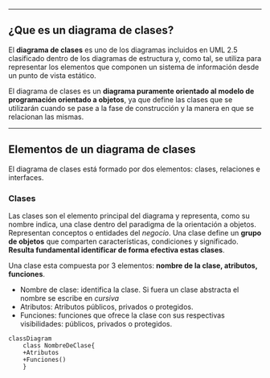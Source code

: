 
---
## ¿Que es un diagrama de clases?
El **diagrama de clases** es uno de los diagramas incluidos en UML 2.5 clasificado dentro de los diagramas de estructura y, como tal, se utiliza para representar los elementos que componen un sistema de información desde un punto de vista estático.

El diagrama de clases es un **diagrama puramente orientado al modelo de programación orientado a objetos**, ya que define las clases que se utilizarán cuando se pase a la fase de construcción y la manera en que se relacionan las mismas.

---
## Elementos de un diagrama de clases
El diagrama de clases está formado por dos elementos: clases, relaciones e interfaces.
### Clases
Las clases son el elemento principal del diagrama y representa, como su nombre indica, una clase dentro del paradigma de la orientación a objetos. Representan conceptos o entidades del *negocio*.
Una clase define un __grupo de objetos__ que comparten características, condiciones y significado. __Resulta fundamental identificar de forma efectiva estas clases__.

Una clase esta compuesta por 3 elementos: __nombre de la clase, atributos, funciones__.
- Nombre de clase: identifica la clase. Si fuera un clase abstracta el nombre se escribe en _cursiva_
- Atributos: Atributos públicos, privados o protegidos.
- Funciones: funciones que ofrece la clase con sus respectivas visibilidades: públicos, privados o protegidos.
```mermaid
classDiagram
	class NombreDeClase{
	+Atributos
	+Funciones()
	}
```
